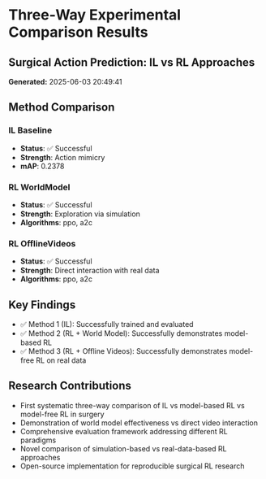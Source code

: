 # Three-Way Experimental Comparison Results
## Surgical Action Prediction: IL vs RL Approaches
**Generated:** 2025-06-03 20:49:41

## Method Comparison

### IL Baseline
- **Status**: ✅ Successful
- **Strength**: Action mimicry
- **mAP**: 0.2378

### RL WorldModel
- **Status**: ✅ Successful
- **Strength**: Exploration via simulation
- **Algorithms**: ppo, a2c

### RL OfflineVideos
- **Status**: ✅ Successful
- **Strength**: Direct interaction with real data
- **Algorithms**: ppo, a2c

## Key Findings

- ✅ Method 1 (IL): Successfully trained and evaluated
- ✅ Method 2 (RL + World Model): Successfully demonstrates model-based RL
- ✅ Method 3 (RL + Offline Videos): Successfully demonstrates model-free RL on real data

## Research Contributions

- First systematic three-way comparison of IL vs model-based RL vs model-free RL in surgery
- Demonstration of world model effectiveness vs direct video interaction
- Comprehensive evaluation framework addressing different RL paradigms
- Novel comparison of simulation-based vs real-data-based RL approaches
- Open-source implementation for reproducible surgical RL research
